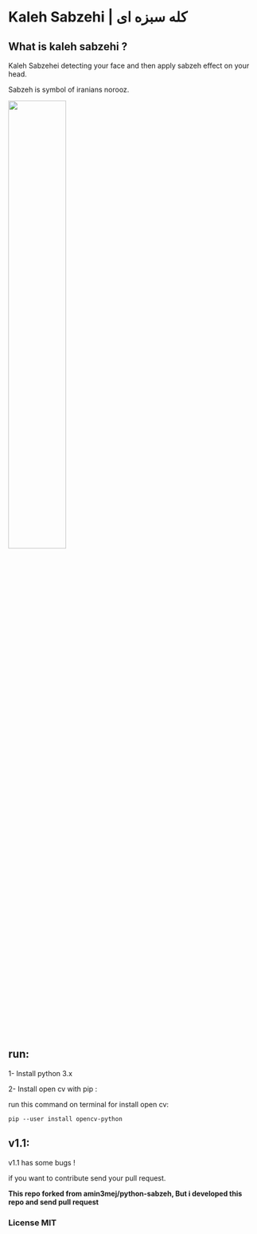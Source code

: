 

# Kaleh Sabzehi  |   کله سبزه ای 

## What is kaleh sabzehi ?

Kaleh Sabzehei detecting your face and then apply sabzeh effect on your head.

Sabzeh is symbol of iranians norooz.


<a href="https://github.com/mehrdad-dev/kaleh-sabzehi/tree/master/demo" target="_blank">
<img src="https://github.com/mehrdad-dev/kaleh-sabzehi/tree/master/demo/demo.mp4" width="48%">
</a>

## run:
1- Install python 3.x

2- Install open cv with pip :


run this command on terminal for install open cv:

    pip --user install opencv-python

## v1.1:

v1.1 has some bugs !

if you want to contribute send your pull request.


**This repo forked from amin3mej/python-sabzeh, But i developed this repo and send pull request**

### License MIT

